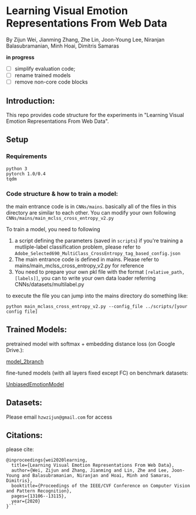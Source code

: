 # Learning Visual Emotion Representations From Web Data	



By Zijun Wei, Jianming Zhang, Zhe Lin, Joon-Young Lee, Niranjan Balasubramanian, Minh Hoai, Dimitris Samaras


**in progress**

-[ ] simplify evaluation code;
-[ ] rename trained models
-[ ] remove non-core code blocks

## Introduction:

This repo provides code structure for the experiments in "Learning Visual Emotion Representations From Web Data".

## Setup

### Requirements

```text
python 3
pytorch 1.0/0.4
tqdm
```

### Code structure & how to train a model:

the main entrance code is in `CNNs/mains`. basically all of the files in this directory are similar to each other. You can modify your own following 
`CNNs/mains/main_mclss_cross_entropy_v2.py`

To train a model, you need to following

1. a script defining the parameters (saved in `scripts`) if you're training a mutliple-label classification problem, please refer to `Adobe_Selected690_MultiClass_CrossEntropy_tag_based_config.json`
2. The main entrance code is defined in mains. Please refer to mains/main_mclss_cross_entropy_v2.py for reference
3. You need to prepare your own pkl file with the format `[relative_path, [labels]]`, you can to write your own data loader referring CNNs/datasets/multilabel.py

to execute the file you can jump into the mains directory do something like:
```shell script
python main_mclass_cross_entropy_v2.py --config_file ../scripts/[your config file]
```

## Trained Models:

pretrained model with softmax + embedding distance loss (on Google Drive.):

[model_2branch](https://drive.google.com/file/d/1jjVOpard4dhSb9t_9TjPly1p3ijs2VqN/view?usp=sharing)


fine-tuned models (with all layers fixed except FC) on benchmark datasets:

[UnbiasedEmotionModel](https://drive.google.com/file/d/1gSLmDsL-k97jCecT39-TYGSUOAcKLXFZ/view?usp=sharing)



## Datasets:

Please email `hzwzijun@gmail.com` for access


## Citations:

please cite:
```text
@inproceedings{wei2020learning,
  title={Learning Visual Emotion Representations From Web Data},
  author={Wei, Zijun and Zhang, Jianming and Lin, Zhe and Lee, Joon-Young and Balasubramanian, Niranjan and Hoai, Minh and Samaras, Dimitris},
  booktitle={Proceedings of the IEEE/CVF Conference on Computer Vision and Pattern Recognition},
  pages={13106--13115},
  year={2020}
}```